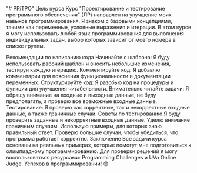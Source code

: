 "# PRiTPO" 
Цель курса
Курс "Проектирование и тестирование программного обеспечения" (ЛР) направлен на улучшение моих навыков 
программирования. Я знаком с базовыми концепциями, такими как переменные, условные выражения и итерации.
В этом курсе я могу использовать любой язык программирования для выполнения индивидуальных задач, выбор
которых зависит от моего номера в списке группы.

Рекомендации по написанию кода
Начинайте с шаблона: Я буду использовать рабочий шаблон и вносить небольшие изменения, тестируя каждую итерацию.
Комментируйте код: Я добавлю комментарии для пояснения функциональности и документации переменных.
Структурируйте код: Я разобью код на процедуры и функции для улучшения читабельности.
Внимательно читайте задачи: Я обращу внимание на входные и выходные данные, не буду предполагать, а проверю 
все возможные входные данные.
Тестирование: Я проверю как корректные, так и некорректные входные данные, а также граничные случаи.
Советы по тестированию
Я буду проверять заданные и некорректные входные данные.
Уделю внимание граничным случаям.
Использую примеры, для которых знаю правильный ответ.
Проверю большие случаи, чтобы убедиться, что программа работает корректно.
Заключение
Все задачи курса основаны на реальных примерах, которые помогут мне подготовиться к олимпиадному программированию. 
Для проверки решений я могу воспользоваться ресурсами: Programming Challenges и UVa Online Judge.
Успехов в программировании! 😊